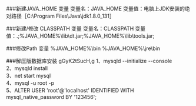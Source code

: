 ###新建JAVA_HOME 变量
    变量名：JAVA_HOME
    变量值：电脑上JDK安装的绝对路径［C:\Program Files\Java\jdk1.8.0_131］

###新建/修改 CLASSPATH 变量
    变量名：CLASSPATH
    变量值：.;%JAVA_HOME%\lib\dt.jar;%JAVA_HOME%\lib\tools.jar;

###修改Path 变量
    %JAVA_HOME%\bin
    %JAVA_HOME%\jre\bin


###解压版数据库安装 gGyK2tSucH,g
1、mysqld --initialize --console </br>
2、mysqld install </br>
3、net start mysql </br>
4、mysql -u root -p </br>
5、ALTER USER 'root'@'localhost' IDENTIFIED WITH mysql_native_password BY '123456';</br>
    